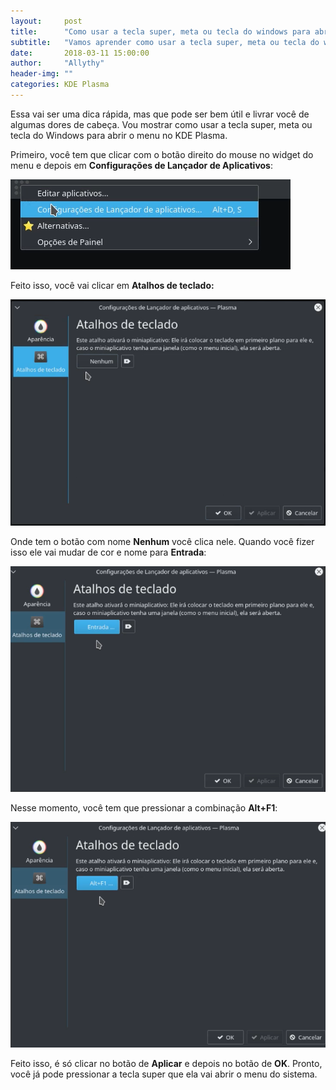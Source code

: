 ```yaml
---
layout:     post
title:      "Como usar a tecla super, meta ou tecla do windows para abrir o menu no KDE Plasma"
subtitle:   "Vamos aprender como usar a tecla super, meta ou tecla do windows para abrir o menu no KDE Plasma."
date:       2018-03-11 15:00:00
author:     "Allythy"
header-img: ""
categories: KDE Plasma
---
```


Essa vai ser uma dica rápida, mas que pode ser bem útil e livrar você de algumas dores de cabeça. Vou mostrar como usar a tecla super, meta ou tecla do Windows para abrir o menu no KDE Plasma.

Primeiro, você tem que clicar com o botão direito do mouse no widget do menu e depois em __Configurações de Lançador de Aplicativos__:

![Widget do menu de configuração, com o mouse sobre Configurações de Lançador de Aplicativos ](img/kde-menu.png)

Feito isso, você vai clicar em __Atalhos de teclado:__

![Tela de configurações de lançador de aplicativos, selecionada a opção do menu lateral Atalhos de teclado ](img/kde-menu2.png)

Onde tem o botão com nome __Nenhum__ você clica nele. Quando você fizer isso ele vai mudar de cor e nome para __Entrada__:

![Tela de Atalhos do Teclado com o botão Entrada selecionado ](img/kde-menu3.png)

Nesse momento, você tem que pressionar a combinação __Alt+F1__:

![Tela de Atalhos do Teclado com o botão Entrada selecionado ](img/kde-menu4.png)

Feito isso, é só clicar no botão de __Aplicar__ e depois no botão de __OK__. Pronto, você já pode pressionar a tecla super que ela vai abrir o menu do sistema.
